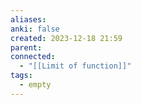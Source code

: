 ```yaml
---
aliases: 
anki: false
created: 2023-12-18 21:59
parent: 
connected:
  - "[[Limit of function]]"
tags:
  - empty
---
```














